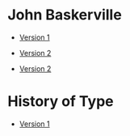 John Baskerville
================

- [Version 1](https://cathaindemelas.github.io/john_baskerville/baskerville.html)

- [Version 2](https://cathaindemelas.github.io/john_baskerville/baskerville2.html)

- [Version 2](https://cathaindemelas.github.io/john_baskerville/baskerville3.html)



History of Type
===============

- [Version 1](https://cathaindemelas.github.io/john_baskerville/type-history.html)



